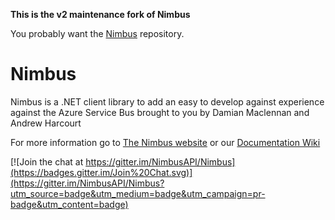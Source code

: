 **This is the v2 maintenance fork of Nimbus**

You probably want the [Nimbus](https://github.com/NimbusAPI/Nimbus) repository.

# Nimbus

Nimbus is a .NET client library to add an easy to develop against experience against the Azure Service Bus brought to you by Damian Maclennan and Andrew Harcourt

For more information go to [The Nimbus website](http://nimbusapi.github.io/) or our [Documentation Wiki](https://github.com/NimbusAPI/Nimbus/wiki)

[![Join the chat at https://gitter.im/NimbusAPI/Nimbus](https://badges.gitter.im/Join%20Chat.svg)](https://gitter.im/NimbusAPI/Nimbus?utm_source=badge&utm_medium=badge&utm_campaign=pr-badge&utm_content=badge)
